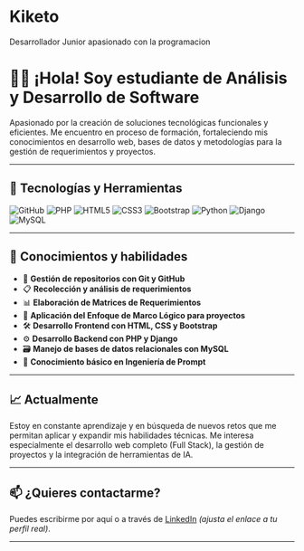 # Kiketo
Desarrollador Junior apasionado con la programacion

# 👨‍💻 ¡Hola! Soy estudiante de Análisis y Desarrollo de Software

Apasionado por la creación de soluciones tecnológicas funcionales y eficientes. Me encuentro en proceso de formación, fortaleciendo mis conocimientos en desarrollo web, bases de datos y metodologías para la gestión de requerimientos y proyectos.

---

## 🚀 Tecnologías y Herramientas

![GitHub](https://img.shields.io/badge/GitHub-100000?style=for-the-badge&logo=github&logoColor=white)
![PHP](https://img.shields.io/badge/PHP-777BB4?style=for-the-badge&logo=php&logoColor=white)
![HTML5](https://img.shields.io/badge/HTML5-E34F26?style=for-the-badge&logo=html5&logoColor=white)
![CSS3](https://img.shields.io/badge/CSS3-1572B6?style=for-the-badge&logo=css3&logoColor=white)
![Bootstrap](https://img.shields.io/badge/Bootstrap-563D7C?style=for-the-badge&logo=bootstrap&logoColor=white)
![Python](https://img.shields.io/badge/Python-3776AB?style=for-the-badge&logo=python&logoColor=white)
![Django](https://img.shields.io/badge/Django-092E20?style=for-the-badge&logo=django&logoColor=white)
![MySQL](https://img.shields.io/badge/MySQL-4479A1?style=for-the-badge&logo=mysql&logoColor=white)

---

## 📌 Conocimientos y habilidades

- 📁 **Gestión de repositorios con Git y GitHub**
- 📋 **Recolección y análisis de requerimientos**
- 📊 **Elaboración de Matrices de Requerimientos**
- 🧩 **Aplicación del Enfoque de Marco Lógico para proyectos**
- 🛠️ **Desarrollo Frontend con HTML, CSS y Bootstrap**
- ⚙️ **Desarrollo Backend con PHP y Django**
- 🗃️ **Manejo de bases de datos relacionales con MySQL**
- 🤖 **Conocimiento básico en Ingeniería de Prompt**

---

## 📈 Actualmente

Estoy en constante aprendizaje y en búsqueda de nuevos retos que me permitan aplicar y expandir mis habilidades técnicas. Me interesa especialmente el desarrollo web completo (Full Stack), la gestión de proyectos y la integración de herramientas de IA.

---

## 📫 ¿Quieres contactarme?

Puedes escribirme por aquí o a través de [LinkedIn](https://www.linkedin.com/) *(ajusta el enlace a tu perfil real)*.

---

